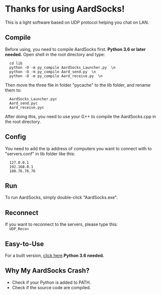 # Thanks for using AardSocks!
This is a light software based on UDP protocol helping you chat on LAN.

## Compile  
Before using, you need to compile AardSocks first. __Python 3.6 or later needed.__ Open shell in the root directory and type:  
```  
  cd lib  
  python -O -m py_compile AardSocks_Launcher.py  \n
  python -O -m py_compile Aard_send.py  \n
  python -O -m py_compile Aard_receive.py  \n
```
Then move the three file in folder "pycache" to the lib folder, and rename them to:  
```
  AardSocks_Launcher.pyc  
  Aard_send.pyc  
  Aard_receive.pyc  
 ```
After doing this, you need to use your G++ to compile the AardSocks.cpp in the root directory.

## Config  
You need to add the ip address of computers you want to connect with to "servers.conf" in lib folder like this:  
```
  127.0.0.1  
  192.168.0.1  
  180.76.76.76  
```

## Run  
To run AardSocks, simply double-click "AardSocks.exe".  
  
## Reconnect  
If you want to reconnect to the servers, please type this:  
`  UDP_Reco<`  
  
## Easy-to-Use  
For a built version, [click here](https://codeload.github.com/bizwofficial/AardSocks/zip/Latest).__Python 3.6 needed.__  

## Why My AardSocks Crash?  
- Check if your Python is added to PATH.  
- Check if the source code are compiled.  

